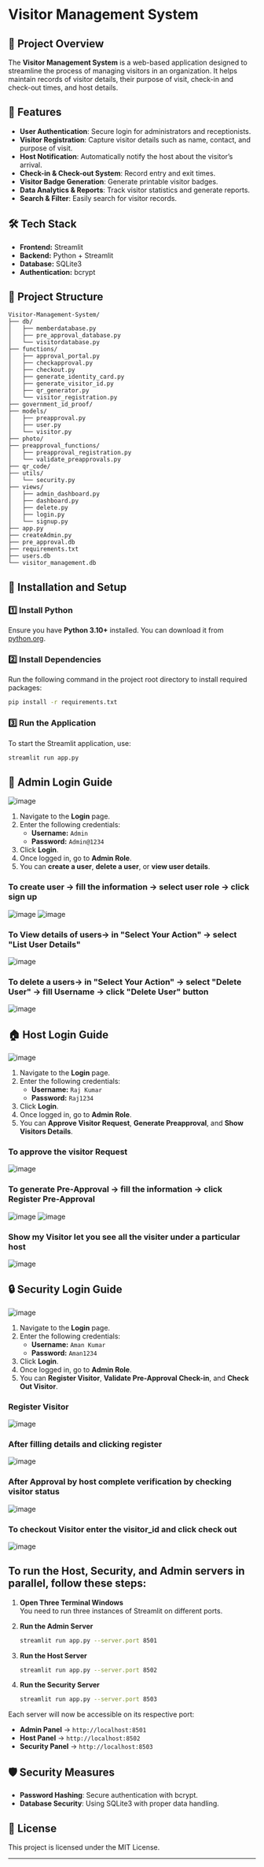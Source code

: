 # Visitor Management System

## 📌 Project Overview
The **Visitor Management System** is a web-based application designed to streamline the process of managing visitors in an organization. It helps maintain records of visitor details, their purpose of visit, check-in and check-out times, and host details.

## 🚀 Features
- **User Authentication**: Secure login for administrators and receptionists.
- **Visitor Registration**: Capture visitor details such as name, contact, and purpose of visit.
- **Host Notification**: Automatically notify the host about the visitor’s arrival.
- **Check-in & Check-out System**: Record entry and exit times.
- **Visitor Badge Generation**: Generate printable visitor badges.
- **Data Analytics & Reports**: Track visitor statistics and generate reports.
- **Search & Filter**: Easily search for visitor records.

## 🛠️ Tech Stack
- **Frontend:** Streamlit  
- **Backend:** Python + Streamlit  
- **Database:** SQLite3  
- **Authentication:** bcrypt  

## 📂 Project Structure
```
Visitor-Management-System/
├── db/
│   ├── memberdatabase.py
│   ├── pre_approval_database.py
│   └── visitordatabase.py
├── functions/
│   ├── approval_portal.py
│   ├── checkapproval.py
│   ├── checkout.py
│   ├── generate_identity_card.py
│   ├── generate_visitor_id.py
│   ├── qr_generator.py
│   └── visitor_registration.py
├── government_id_proof/
├── models/
│   ├── preapproval.py
│   ├── user.py
│   └── visitor.py
├── photo/
├── preapproval_functions/
│   ├── preapproval_registration.py
│   └── validate_preapprovals.py
├── qr_code/
├── utils/
│   └── security.py
├── views/
│   ├── admin_dashboard.py
│   ├── dashboard.py
│   ├── delete.py
│   ├── login.py
│   └── signup.py
├── app.py
├── createAdmin.py
├── pre_approval.db
├── requirements.txt
├── users.db
└── visitor_management.db
```

## 🚀 Installation and Setup

### 1️⃣ Install Python
Ensure you have **Python 3.10+** installed. You can download it from [python.org](https://www.python.org/downloads/).

### 2️⃣ Install Dependencies
Run the following command in the project root directory to install required packages:
```bash
pip install -r requirements.txt
```

### 3️⃣ Run the Application
To start the Streamlit application, use:
```bash
streamlit run app.py
```

## 💂️ Admin Login Guide
![image](https://github.com/user-attachments/assets/efb6620b-ffa7-4b6b-ae43-47ff37d4c6cc)
1. Navigate to the **Login** page.
2. Enter the following credentials:
   - **Username:** `Admin`
   - **Password:** `Admin@1234`
3. Click **Login**.
4. Once logged in, go to **Admin Role**.
5. You can **create a user**, **delete a user**, or **view user details**.

### To create user -> fill the information -> select user role -> click sign up 
![image](https://github.com/user-attachments/assets/56b683c4-4ca4-46a2-b74e-2537f8cf6200)
![image](https://github.com/user-attachments/assets/73c5f43c-77c2-4b2e-ab93-fecdaf6a432e)

### To View details of users-> in "Select Your Action" -> select "List User Details"
![image](https://github.com/user-attachments/assets/19cb2558-031e-4150-8d8a-45758c4ece6c)

### To delete a users-> in "Select Your Action" -> select "Delete User" -> fill Username -> click "Delete User" button
![image](https://github.com/user-attachments/assets/91e2b30c-a938-46a3-b82c-6bbc6898e7ca)


## 🏠 Host Login Guide
![image](https://github.com/user-attachments/assets/f6ad0344-eb1b-4184-9a95-d32da5e9e091)
1. Navigate to the **Login** page.
2. Enter the following credentials:
   - **Username:** `Raj Kumar`
   - **Password:** `Raj1234`
3. Click **Login**.
4. Once logged in, go to **Admin Role**.
5. You can **Approve Visitor Request**, **Generate Preapproval**, and **Show Visitors Details**.

### To approve the visitor Request 
![image](https://github.com/user-attachments/assets/26a719a6-576d-404c-a00b-721303b35153)
### To generate Pre-Approval -> fill the information -> click Register Pre-Approval
![image](https://github.com/user-attachments/assets/da15898d-6f32-4f52-b97d-6f9db731bfbd)
![image](https://github.com/user-attachments/assets/47d05b35-1197-44d0-ba6d-9084c86cf698)
### Show my Visitor let you see all the visiter under a particular host
![image](https://github.com/user-attachments/assets/7fec0926-356b-4aae-aef2-0e1466943c02)




## 🔒 Security Login Guide
![image](https://github.com/user-attachments/assets/c94bbfa6-82cc-461a-a521-b93c2ef6f761)
1. Navigate to the **Login** page.
2. Enter the following credentials:
   - **Username:** `Aman Kumar`
   - **Password:** `Aman1234`
3. Click **Login**.
4. Once logged in, go to **Admin Role**.
5. You can **Register Visitor**, **Validate Pre-Approval Check-in**, and **Check Out Visitor**.

### Register Visitor
![image](https://github.com/user-attachments/assets/2ba15fe7-ba8e-4558-9215-38756f568350)
### After filling details and clicking register
![image](https://github.com/user-attachments/assets/1fa22e7e-3e51-4a2a-8789-957cba65bc7b)
### After Approval by host complete verification by checking visitor status
![image](https://github.com/user-attachments/assets/e8ae0a44-0761-422b-9fe6-73675bddb1dc)
### To checkout Visitor enter the visitor_id and click check out
![image](https://github.com/user-attachments/assets/74fca7d7-43c6-4ae3-93a3-f4e5f011ba2c)


## To run the Host, Security, and Admin servers in parallel, follow these steps:

1. **Open Three Terminal Windows**  
   You need to run three instances of Streamlit on different ports.

2. **Run the Admin Server**  
   ```bash
   streamlit run app.py --server.port 8501
   ```

3. **Run the Host Server**  
   ```bash
   streamlit run app.py --server.port 8502
   ```

4. **Run the Security Server**  
   ```bash
   streamlit run app.py --server.port 8503
   ```

Each server will now be accessible on its respective port:
- **Admin Panel** → `http://localhost:8501`
- **Host Panel** → `http://localhost:8502`
- **Security Panel** → `http://localhost:8503`

## 🛡️ Security Measures
- **Password Hashing**: Secure authentication with bcrypt.
- **Database Security**: Using SQLite3 with proper data handling.

## 📜 License
This project is licensed under the MIT License.

---
